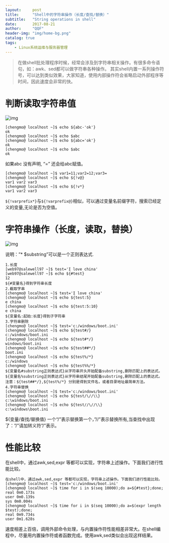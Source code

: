 ```yaml
---
layout:     post
title:      "Shell中的字符串操作（长度/查找/替换）"
subtitle:   "String operations in shell"
date:       2017-08-21
author:     "QQF"
header-img: "img/home-bg.png"
catalog: true
tags:
    - Linux系统运维与服务器管理
---
```


> 在做shell批处理程序时候，经常会涉及到字符串相关操作。有很多命令语句，如：awk、sed都可以做字符串各种操作。 其实shell内置一系列操作符号，可以达到类似效果，大家知道，使用内部操作符会省略启动外部程序等时间，因此速度会非常的快。

# 判断读取字符串值

![img](/img/in-post/2017-08-21-shell-strings/01.png)

```
[chengmo@ localhost ~]$ echo ${abc-'ok'}
ok
[chengmo@ localhost ~]$ echo $abc
[chengmo@ localhost ~]$ echo ${abc='ok'}
ok
[chengmo@ localhost ~]$ echo $abc
ok
```

如果abc 没有声明, “=” 还会给abc赋值。

```
[chengmo@ localhost ~]$ var1=11;var2=12;var3=
[chengmo@ localhost ~]$ echo ${!v@}
var1 var2 var3
[chengmo@ localhost ~]$ echo ${!v*}
var1 var2 var3
```

`${!varprefix*}`与`${!varprefix@}`相似，可以通过变量名前缀字符，搜索已经定义的变量,无论是否为空值。

# 字符串操作（长度，读取，替换）

![img](/img/in-post/2017-08-21-shell-strings/02.png)

说明：”* $substring”可以是一个正则表达式.

```
1.长度
[web97@salewell97 ~]$ test='I love china'
[web97@salewell97 ~]$ echo ${#test}
12
${#变量名}得到字符串长度
2.截取字串
[chengmo@ localhost ~]$ test='I love china'
[chengmo@ localhost ~]$ echo ${test:5}
e china
[chengmo@ localhost ~]$ echo ${test:5:10}
e china
${变量名:起始:长度}得到子字符串
3.字符串删除
[chengmo@ localhost ~]$ test='c:/windows/boot.ini'
[chengmo@ localhost ~]$ echo ${test#/}
c:/windows/boot.ini
[chengmo@ localhost ~]$ echo ${test#*/}
windows/boot.ini
[chengmo@ localhost ~]$ echo ${test##*/}
boot.ini
[chengmo@ localhost ~]$ echo ${test%/*}
c:/windows
[chengmo@ localhost ~]$ echo ${test%%/*}
${变量名#substring正则表达式}从字符串开头开始配备substring,删除匹配上的表达式。
${变量名%substring正则表达式}从字符串结尾开始配备substring,删除匹配上的表达式。
注意：${test##*/},${test%/*} 分别是得到文件名，或者目录地址最简单方法。
4.字符串替换
[chengmo@ localhost ~]$ test='c:/windows/boot.ini'
[chengmo@ localhost ~]$ echo ${test/\//\\}
c:\windows/boot.ini
[chengmo@ localhost ~]$ echo ${test//\//\\}
c:\windows\boot.ini
```

${变量/查找/替换值} 一个“/”表示替换第一个，”//”表示替换所有,当查找中出现了：”/”请加转义符”\/”表示。

# 性能比较

在shell中，通过awk,sed,expr 等都可以实现，字符串上述操作。下面我们进行性能比较。

```
在shell中，通过awk,sed,expr 等都可以实现，字符串上述操作。下面我们进行性能比较。
[chengmo@ localhost ~]$ test='c:/windows/boot.ini'
[chengmo@ localhost ~]$ time for i in $(seq 10000);do a=${#test};done;
real 0m0.173s
user 0m0.139s
sys 0m0.004s
[chengmo@ localhost ~]$ time for i in $(seq 10000);do a=$(expr length $test);done;
real 0m9.734s
user 0m1.628s
```

速度相差上百倍，调用外部命令处理，与内置操作符性能相差非常大。在shell编程中，尽量用内置操作符或者函数完成。使用awk,sed类似会出现这样结果。